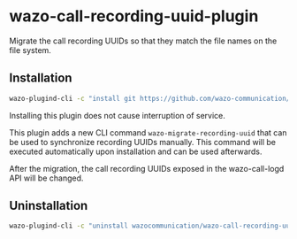 # wazo-call-recording-uuid-plugin

Migrate the call recording UUIDs so that they match the file names on the file
system.

## Installation

```sh
wazo-plugind-cli -c "install git https://github.com/wazo-communication/wazo-call-recording-uuid-plugin"
```

Installing this plugin does not cause interruption of service.

This plugin adds a new CLI command `wazo-migrate-recording-uuid` that can be
used to synchronize recording UUIDs manually. This command will be executed
automatically upon installation and can be used afterwards.

After the migration, the call recording UUIDs exposed in the wazo-call-logd API
will be changed.

## Uninstallation

```sh
wazo-plugind-cli -c "uninstall wazocommunication/wazo-call-recording-uuid"
```
